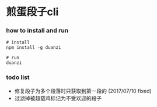 # 煎蛋段子cli


### how to install and run

```
# install
npm install -g duanzi

# run
duanzi
```

### todo list

- 修复段子为多个段落时只获取到第一段的 (2017/07/10 fixed)
- 过滤掉被超载鸡标记为不受欢迎的段子
